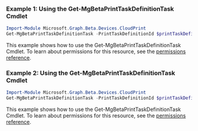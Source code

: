 ### Example 1: Using the Get-MgBetaPrintTaskDefinitionTask Cmdlet
```powershell
Import-Module Microsoft.Graph.Beta.Devices.CloudPrint
Get-MgBetaPrintTaskDefinitionTask -PrintTaskDefinitionId $printTaskDefinitionId
```
This example shows how to use the Get-MgBetaPrintTaskDefinitionTask Cmdlet.
To learn about permissions for this resource, see the [permissions reference](/graph/permissions-reference).
### Example 2: Using the Get-MgBetaPrintTaskDefinitionTask Cmdlet
```powershell
Import-Module Microsoft.Graph.Beta.Devices.CloudPrint
Get-MgBetaPrintTaskDefinitionTask -PrintTaskDefinitionId $printTaskDefinitionId -PrintTaskId $printTaskId
```
This example shows how to use the Get-MgBetaPrintTaskDefinitionTask Cmdlet.
To learn about permissions for this resource, see the [permissions reference](/graph/permissions-reference).
